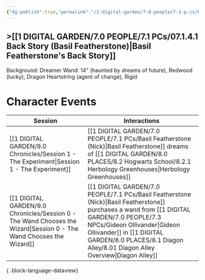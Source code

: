 ```yaml
---
{"dg-publish":true,"permalink":"/1-digital-garden/7-0-people/7-1-p-cs/basil-featherstone-nick/","tags":["#person","#hufflepuff","#student"]}
---
```


## >[[1 DIGITAL GARDEN/7.0 PEOPLE/7.1 PCs/07.1.4.1 Back Story (Basil Featherstone)\|Basil Featherstone's Back Story]]

Background: Dreamer
Wand: 14" (haunted by dreams of future), Redwood (lucky), Dragon Heartstring (agent of change), Rigid

# Character Events

| Session                                                                                                                 | Interactions                                                                                                                                  |
| ----------------------------------------------------------------------------------------------------------------------- | --------------------------------------------------------------------------------------------------------------------------------------------- |
| [[1 DIGITAL GARDEN/9.0 Chronicles/Session 1 - The Experiment\|Session 1 - The Experiment]]                           | [[1 DIGITAL GARDEN/7.0 PEOPLE/7.1 PCs/Basil Featherstone (Nick)\|Basil Featherstone]] dreams of [[1 DIGITAL GARDEN/8.0 PLACES/8.2 Hogwarts School/8.2.1 Herbology Greenhouses\|Herbology Greenhouses]]                            |
| [[1 DIGITAL GARDEN/9.0 Chronicles/Session 0 - The Wand Chooses the Wizard\|Session 0 - The Wand Chooses the Wizard]] | [[1 DIGITAL GARDEN/7.0 PEOPLE/7.1 PCs/Basil Featherstone (Nick)\|Basil Featherstone]] purchases a wand from [[1 DIGITAL GARDEN/7.0 PEOPLE/7.3 NPCs/Gideon Ollivander\|Gideon Ollivander]] in [[1 DIGITAL GARDEN/8.0 PLACES/8.1 Diagon Alley/8.01 Diagon Alley Overview\|Diagon Alley]] |

{ .block-language-dataview}
